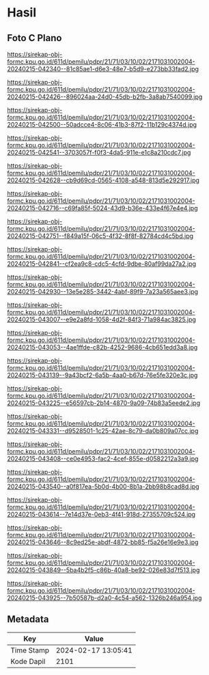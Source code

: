 # Hasil

## Foto C Plano

https://sirekap-obj-formc.kpu.go.id/611d/pemilu/pdpr/21/71/03/10/02/2171031002004-20240215-042340--81c85ae1-d6e3-48e7-b5d9-e273bb33fad2.jpg

https://sirekap-obj-formc.kpu.go.id/611d/pemilu/pdpr/21/71/03/10/02/2171031002004-20240215-042426--896024aa-24d0-45db-b2fb-3a8ab7540099.jpg

https://sirekap-obj-formc.kpu.go.id/611d/pemilu/pdpr/21/71/03/10/02/2171031002004-20240215-042500--50adcce4-8c06-41b3-87f2-11b129c4374d.jpg

https://sirekap-obj-formc.kpu.go.id/611d/pemilu/pdpr/21/71/03/10/02/2171031002004-20240215-042541--3703057f-f0f3-4da5-911e-e1c8a210cdc7.jpg

https://sirekap-obj-formc.kpu.go.id/611d/pemilu/pdpr/21/71/03/10/02/2171031002004-20240215-042628--cb9d69cd-0565-4108-a548-813d5e292917.jpg

https://sirekap-obj-formc.kpu.go.id/611d/pemilu/pdpr/21/71/03/10/02/2171031002004-20240215-042716--c69fa85f-5024-43d9-b36e-433e4f67e4e4.jpg

https://sirekap-obj-formc.kpu.go.id/611d/pemilu/pdpr/21/71/03/10/02/2171031002004-20240215-042751--f849a15f-06c5-4f32-8f8f-82784cd4c5bd.jpg

https://sirekap-obj-formc.kpu.go.id/611d/pemilu/pdpr/21/71/03/10/02/2171031002004-20240215-042841--cf2ea9c8-cdc5-4cfd-9dbe-80af99da27a2.jpg

https://sirekap-obj-formc.kpu.go.id/611d/pemilu/pdpr/21/71/03/10/02/2171031002004-20240215-042930--13e5e285-3442-4abf-89f9-7a23a565aee3.jpg

https://sirekap-obj-formc.kpu.go.id/611d/pemilu/pdpr/21/71/03/10/02/2171031002004-20240215-043007--e9e2a8fd-1058-4d2f-84f3-71a984ac3825.jpg

https://sirekap-obj-formc.kpu.go.id/611d/pemilu/pdpr/21/71/03/10/02/2171031002004-20240215-043053--4ae1ffde-c82b-4252-9686-4cb651edd3a8.jpg

https://sirekap-obj-formc.kpu.go.id/611d/pemilu/pdpr/21/71/03/10/02/2171031002004-20240215-043139--9a43bcf2-6a5b-4aa0-b67d-76e5fe320e3c.jpg

https://sirekap-obj-formc.kpu.go.id/611d/pemilu/pdpr/21/71/03/10/02/2171031002004-20240215-043225--e56597cb-2b14-4870-9a09-74b83a5eede2.jpg

https://sirekap-obj-formc.kpu.go.id/611d/pemilu/pdpr/21/71/03/10/02/2171031002004-20240215-043331--d9528501-1c25-42ae-8c79-da0b809a07cc.jpg

https://sirekap-obj-formc.kpu.go.id/611d/pemilu/pdpr/21/71/03/10/02/2171031002004-20240215-043408--ce0e4953-fac2-4cef-855e-d0582212a3a9.jpg

https://sirekap-obj-formc.kpu.go.id/611d/pemilu/pdpr/21/71/03/10/02/2171031002004-20240215-043540--a0f817ea-5b0d-4b00-8b1a-2bb98b8cad8d.jpg

https://sirekap-obj-formc.kpu.go.id/611d/pemilu/pdpr/21/71/03/10/02/2171031002004-20240215-043614--7e14d37e-0eb3-4f41-918d-27355709c524.jpg

https://sirekap-obj-formc.kpu.go.id/611d/pemilu/pdpr/21/71/03/10/02/2171031002004-20240215-043646--8c9ed25e-abdf-4872-bb85-f5a26e16e9e3.jpg

https://sirekap-obj-formc.kpu.go.id/611d/pemilu/pdpr/21/71/03/10/02/2171031002004-20240215-043849--5ba4b2f5-c86b-40a8-be92-026e83d7f513.jpg

https://sirekap-obj-formc.kpu.go.id/611d/pemilu/pdpr/21/71/03/10/02/2171031002004-20240215-043925--7b50587b-d2a0-4c54-a562-1326b246a954.jpg


## Metadata

| Key        | Value               |
| ---------- | ------------------- |
| Time Stamp | 2024-02-17 13:05:41 |
| Kode Dapil | 2101                |



